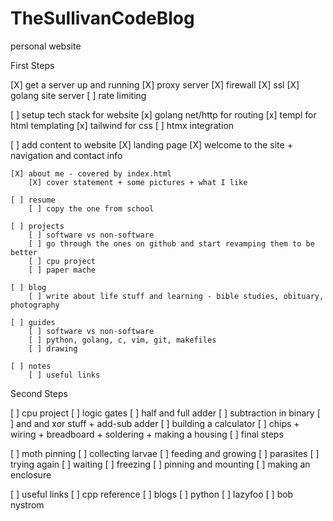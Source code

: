 # TheSullivanCodeBlog

personal website

First Steps

[X] get a server up and running
	[X] proxy server
	[X] firewall
	[X] ssl
	[X] golang site server
	[ ] rate limiting

[ ] setup tech stack for website
	[x] golang net/http for routing
	[x] templ for html templating
	[x] tailwind for css
	[ ] htmx integration

[ ] add content to website
	[X] landing page
		[X] welcome to the site + navigation and contact info

	[X] about me - covered by index.html
		[X] cover statement + some pictures + what I like

	[ ] resume
		[ ] copy the one from school

	[ ] projects
		[ ] software vs non-software
		[ ] go through the ones on github and start revamping them to be better
		[ ] cpu project
		[ ] paper mache

	[ ] blog
		[ ] write about life stuff and learning - bible studies, obituary, photography

	[ ] guides
		[ ] software vs non-software
		[ ] python, golang, c, vim, git, makefiles
		[ ] drawing

	[ ] notes
		[ ] useful links

Second Steps

[ ] cpu project
	[ ] logic gates
	[ ] half and full adder
	[ ] subtraction in binary
	[ ] and and xor stuff + add-sub adder 
	[ ] building a calculator
	[ ] chips + wiring + breadboard + soldering + making a housing
	[ ] final steps

[ ] moth pinning
	[ ] collecting larvae
	[ ] feeding and growing
	[ ] parasites
	[ ] trying again
	[ ] waiting
	[ ] freezing
	[ ] pinning and mounting
	[ ] making an enclosure

[ ] useful links
	[ ] cpp reference
	[ ] blogs
	[ ] python
	[ ] lazyfoo
	[ ] bob nystrom

